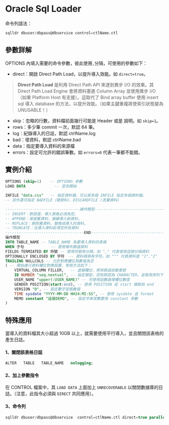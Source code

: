 # Oracle Sql Loader

命令列語法：
```SQL
sqlldr dbuser/dbpass@dbservice control=ctlName.ctl 
```

## 參數詳解
OPTIONS 內填入需要的命令參數，彼此使用`,`分隔，可使用的參數如下：
* direct：開啟 Direct Path Load，以提升導入效能。如 `direct=true`。
> **Direct Path Load** 是利用 Direct Path API 來達到異步 I/O 的效果。其 Direct Path Load Engine 會將資料塞進 Column Array 並使用異步 I/O（如果 Platform Host 有支援）。這取代了 Bind array buffer 使用 insert sql 導入 database 的方法，以提升效能。（如果主鍵重複將使索引狀態變為 UNUSABLE！）
* skip：忽略的行數，資料檔前面幾行可能是 Header 或是 說明。如 `skip=1`。
* rows：多少筆 commit 一次，默認 64 筆。
* log：紀錄導入的日誌，默認 ctrlName.log
* bad：壞資料，默認 ctrlName.bad
* data：指定要導入資料的來源檔
* errors：設定可允許的錯誤筆數。如 `errors=0` 代表一筆都不能錯。

## 實例介紹
```SQL
OPTIONS (skip=1)    -- OPTIONS 參數
LOAD DATA             -- 宣告開始

INFILE "data.csv"   -- 指定資料檔，可以寫多個 INFILE 指定多個資料檔。
-- 另外還可指定 BADFILE（壞資料）、DISCARDFILE (丟棄資料)

---------------------------------操作類型---------------------------------
-- INSERT：默認值，導入表格必須為空。
-- APPEND：保留舊資料，接續導入新資料。
-- REPLACE：刪除舊資料，替換成導入的資料。
-- TRUNCATE：在導入資料前清空所有資料
-----------------------------------END-----------------------------------
操作類型
INTO TABLE_NAME -- TABLE_NAME 為要導入資料的表格
WHEN 子句            -- 使用條件篩選資料
FIELDS TERMIATED BY 符號 -- 使用符號來分隔，如 "," 代表使用逗號分隔資料
OPTIONALLY ENCLOSED BY 字符  -- 資料兩側有字符。如 """ 代表資料是 "1","2"
TRAILING NULLCOLS -- 允許對應欄位其數值為空
( -- 開始進行資料欄位對應設置，常用方法如下：
    VIRTUAL_COLUMN FILLER,   -- 虛擬欄位，用來跳過自動產號
    ID NUMBER "seq.nextval", -- 指定類型，否則默認為 CHARACTER，並取用序列下一值作為 ID 
    USER_NAME "upper(:USER_NAME)" -- 可使用函數處理欄位數值
    GENDER POSITION(start:end), -- 使用 POSITION 從 start 擷取到 end
    VERSION "0", -- 設定數字型態數值
    TIME sysdate "YYYY-MM-DD HH24:MI:SS", -- 使用 sysdate 並 format
    MEMO constant "這是DEMO", -- 設定字串常數要用 constant 參數
)
```

## 特殊應用
當導入的資料檔其大小超過 10GB 以上，就需要使用平行導入，並且關閉該表格的產生日誌。

#### 1、關閉該表格日誌
```SQL
ALTER   TABLE   TABLE_NAME   nologging; 
```

#### 2、加上參數指令
在 CONTROL 檔案中，其 `LOAD DATA` 上面加上 `UNRECOVERABLE` 以關閉數據庫的日誌。（注意，此指令必須與 `DIRECT` 共同應用）。  

#### 3、命令列
```SQL
sqlldr dbuser/dbpass@dbservice  control=ctlName.ctl direct=true parallel=true
```






